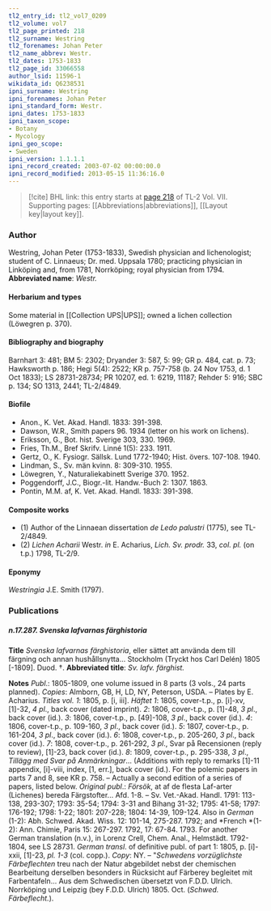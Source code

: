 ```yaml
---
tl2_entry_id: tl2_vol7_0209
tl2_volume: vol7
tl2_page_printed: 218
tl2_surname: Westring
tl2_forenames: Johan Peter
tl2_name_abbrev: Westr.
tl2_dates: 1753-1833
tl2_page_id: 33066558
author_lsid: 11596-1
wikidata_id: Q6238531
ipni_surname: Westring
ipni_forenames: Johan Peter
ipni_standard_form: Westr.
ipni_dates: 1753-1833
ipni_taxon_scope: 
- Botany
- Mycology
ipni_geo_scope: 
- Sweden
ipni_version: 1.1.1.1
ipni_record_created: 2003-07-02 00:00:00.0
ipni_record_modified: 2013-05-15 11:36:16.0
---
```



> [!cite] BHL link: this entry starts at [page 218](https://www.biodiversitylibrary.org/page/33066558) of TL-2 Vol. VII.
> Supporting pages: [[Abbreviations|abbreviations]], [[Layout key|layout key]].

### Author

Westring, Johan Peter (1753-1833), Swedish physician and lichenologist; student of C. Linnaeus; Dr. med. Uppsala 1780; practicing physician in Linköping and, from 1781, Norrköping; royal physician from 1794. 
**Abbreviated name**: *Westr.*

#### Herbarium and types

Some material in [[Collection UPS|UPS]]; owned a lichen collection (Löwegren p. 370).

#### Bibliography and biography

Barnhart 3: 481; BM 5: 2302; Dryander 3: 587, 5: 99; GR p. 484, cat. p. 73; Hawksworth p. 186; Hegi 5(4): 2522; KR p. 757-758 (b. 24 Nov 1753, d. 1 Oct 1833); LS 28731-28734; PR 10207, ed. 1: 6219, 11187; Rehder 5: 916; SBC p. 134; SO 1313, 2441; TL-2/4849.

#### Biofile

- Anon., K. Vet. Akad. Handl. 1833: 391-398.
- Dawson, W.R., Smith papers 96. 1934 (letter on his work on lichens).
- Eriksson, G., Bot. hist. Sverige 303, 330. 1969.
- Fries, Th.M., Bref Skrifv. Linné 1(5): 233. 1911.
- Gertz, O., K. Fysiogr. Sällsk. Lund 1772-1940; Hist. övers. 107-108. 1940.
- Lindman, S., Sv. män kvinn. 8: 309-310. 1955.
- Löwegren, Y., Naturaliekabinett Sverige 370. 1952.
- Poggendorff, J.C., Biogr.-lit. Handw.-Buch 2: 1307. 1863.
- Pontin, M.M. af, K. Vet. Akad. Handl. 1833: 391-398.

#### Composite works

- (1) Author of the Linnaean dissertation *de Ledo palustri* (1775), see TL-2/4849.
- (2) *Lichen Acharii* Westr. *in* E. Acharius, *Lich. Sv. prodr.* 33, *col. pl.* (on t.p.) 1798, TL-2/9.

#### Eponymy

*Westringia* J.E. Smith (1797).

### Publications

##### n.17.287. Svenska lafvarnas färghistoria

**Title**
*Svenska lafvarnas färghistoria*, eller sättet att använda dem till färgning och annan hushållsnytta... Stockholm (Tryckt hos Carl Delén) 1805 \[-1809\]. Duod. †.
**Abbreviated title**: *Sv. lafv. färghist.*

**Notes**
*Publ*.: 1805-1809, one volume issued in 8 parts (3 vols., 24 parts planned). *Copies*: Almborn, GB, H, LD, NY, Peterson, USDA. – Plates by E. Acharius.
*Titles vol. 1*: 1805, p. \[i, iii\].
*Häftet 1*: 1805, cover-t.p., p. \[i\]-xv, \[1\]-32, *4 pl*., back cover (dated imprint).
*2*: 1806, cover-t.p., p. \[1\]-48, *3 pl*., back cover (id.).
*3*: 1806, cover-t.p., p. \[49\]-108, *3 pl*., back cover (id.).
*4*: 1806, cover-t.p., p. 109-160, *3 pl*., back cover (id.).
*5*: 1807, cover-t.p., p. 161-204, *3 pl*., back cover (id.).
*6*: 1808, cover-t.p., p. 205-260, *3 pl*., back cover (id.).
*7*: 1808, cover-t.p., p. 261-292, *3 pl*., Svar på Recensionen (reply to review), \[1\]-23, back cover (id.).
*8*: 1809, cover-t.p., p. 295-338, *3 pl*., *Tillägg med Svar på Anmärkningar*... (Additions with reply to remarks \[1\]-11 appendix, \[i\]-viii, index, \[1, err.\], back cover (id.). For the polemic papers in parts 7 and 8, see KR p. 758. – Actually a second edition of a series of papers, listed below.
*Original publ*.: *Försök*, at af de flesta Laf-arter (Lichenes) bereda Färgstofter... Afd. 1-8. – Sv. Vet.-Akad. Handl. 1791: 113-138, 293-307; 1793: 35-54; 1794: 3-31 and Bihang 31-32; 1795: 41-58; 1797: 176-192; 1798: 1-22; 1801: 207-228; 1804: 14-39, 109-124. Also in *German* (1-2): Abh. Schwed. Akad. Wiss. 12: 101-14, 275-287. 1792; and *French *(1-2): Ann. Chimie, Paris 15: 267-297. 1792, 17: 67-84. 1793. For another German translation (n.v.), in Lorenz Crell, Chem. Anal., Helmstädt. 1792-1804, see LS 28731.
*German transl*. of definitive publ. of part 1: 1805, p. \[i\]-xxii, \[1\]-23, *pl. 1-3* (col. copp.).
*Copy*: NY. – "*Schwedens vorzüglichste Färbeflechten* treu nach der Natur abgebildet nebst der chemischen Bearbeitung derselben besonders in Rücksicht auf Färberey begleitet mit Farbentafeln... Aus dem Schwedischen übersetzt von F.D.D. Ulrich. Norrköping und Leipzig (bey F.D.D. Ulrich) 1805. Oct. (*Schwed. Färbeflecht.*).

